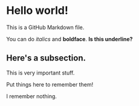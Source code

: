 # Hello world!

This is a GitHub Markdown file.

You can do *italics* and **boldface**.  __Is this underline?__

## Here's a subsection.

This is very important stuff.

Put things here to remember them!

I remember nothing.

